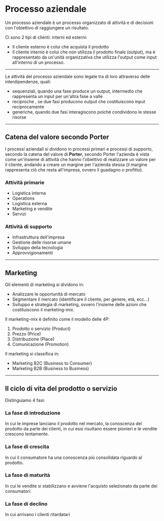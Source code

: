 <link rel="stylesheet" href="../style.css">

# Processo aziendale

Un processo aziendale è un processo organizzato di attività e di decisioni con l'obiettivo di raggiungere un risultato.

Ci sono 2 tipi di clienti: interni ed esterni:

-   Il cliente esterno è colui che acquista il prodotto
-   Il cliente interno è colui che non utilizza il prodotto finale (output), ma è rappresentato da un'unità organizzativa che utilizza l'output come input all'interno di un processo.

---

Le attività del processo aziendale sono legate tra di loro attraverso delle interdipendenze, quali:

-   sequenziali, quando una fase produce un output, intermedio che rappresenta un input per un'altra fase a valle
-   reciproche , se due fasi producono output che costituiscono input reciprocamente
-   generiche, quando due fasi interagiscono poiché condividono le stesse risorse

---

## Catena del valore secondo Porter

I processi aziendali si dividono in processi primari e processi di supporto, secondo la catena del valore di **Porter**, secondo Porter l'azienda è vista come un'insieme di attività che hanno l'obiettivo di realizzare un valore per il cliente, andando a creare un margine per l'azienda stessa (il margine rappresenta ciò che resta all'impresa, ovvero il guadagno o profitto).

### Attività primarie

-   Logistica interna
-   Operations
-   Logistica esterna
-   Marketing e vendite
-   Servizi

### Attività di supporto

-   Infrastruttura dell'impresa
-   Gestione delle risorse umane
-   Sviluppo della tecnologia
-   Approvvigionamenti

---

## Marketing

Gli elementi di marketing si dividono in:

-   Analizzare le opportunità di mercato
-   Segmentare il mercato (identificare il cliente, per genere, età, ecc...)
-   Sviluppo e strategia di marketing, ovvero l'insieme delle azioni che costituiscono il marketing-mix.

Il marketing-mix è definito come il modello delle 4P:

1. Prodotto o servizio (Product)
2. Prezzo (Price)
3. Distribuzione (Place)
4. Comunicazione (Promotion)

Il marketing si classifica in:

-   Marketing B2C (Business to Consumer)
-   Marketing B2B (Business to Business)

---

## Il ciclo di vita del prodotto o servizio

Distinguiamo 4 fasi:

### La fase di introduzione

In cui le imprese lanciano il prodotto nel mercato, la conoscenza del prodotto da parte dei clienti, in cui essi risultano essere pionieri e le vendite crescono lentamente.

### La fase di crescita

In cui il consumatore ha una conoscenza più consolidata riguardo al prodotto.

### La fase di maturità

In cui le vendite si stabilizzano e avviene l'acquisto selezionato da parte dei consumatori.

### La fase di declino

In cui arrivano i clienti ritardatari
